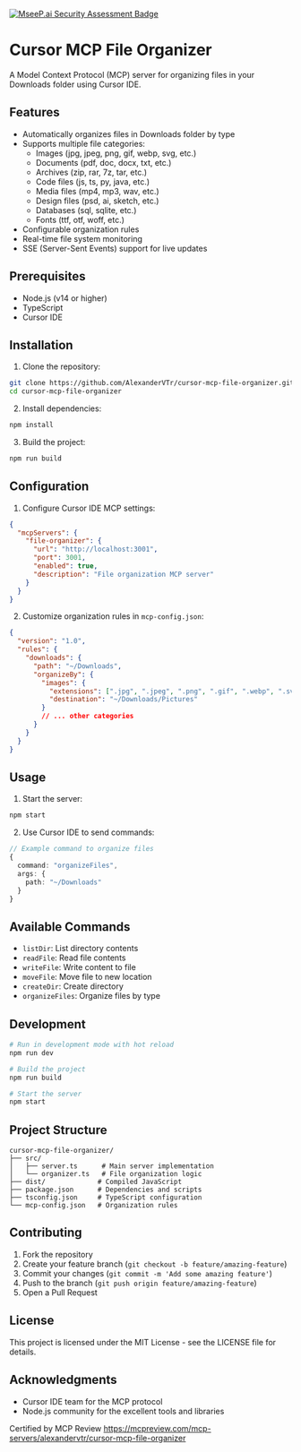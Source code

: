 [![MseeP.ai Security Assessment Badge](https://mseep.net/pr/alexandervtr-cursor-mcp-file-organizer-badge.png)](https://mseep.ai/app/alexandervtr-cursor-mcp-file-organizer)

# Cursor MCP File Organizer

A Model Context Protocol (MCP) server for organizing files in your Downloads folder using Cursor IDE.

## Features

- Automatically organizes files in Downloads folder by type
- Supports multiple file categories:
  - Images (jpg, jpeg, png, gif, webp, svg, etc.)
  - Documents (pdf, doc, docx, txt, etc.)
  - Archives (zip, rar, 7z, tar, etc.)
  - Code files (js, ts, py, java, etc.)
  - Media files (mp4, mp3, wav, etc.)
  - Design files (psd, ai, sketch, etc.)
  - Databases (sql, sqlite, etc.)
  - Fonts (ttf, otf, woff, etc.)
- Configurable organization rules
- Real-time file system monitoring
- SSE (Server-Sent Events) support for live updates

## Prerequisites

- Node.js (v14 or higher)
- TypeScript
- Cursor IDE

## Installation

1. Clone the repository:

```bash
git clone https://github.com/AlexanderVTr/cursor-mcp-file-organizer.git
cd cursor-mcp-file-organizer
```

2. Install dependencies:

```bash
npm install
```

3. Build the project:

```bash
npm run build
```

## Configuration

1. Configure Cursor IDE MCP settings:

```json
{
  "mcpServers": {
    "file-organizer": {
      "url": "http://localhost:3001",
      "port": 3001,
      "enabled": true,
      "description": "File organization MCP server"
    }
  }
}
```

2. Customize organization rules in `mcp-config.json`:

```json
{
  "version": "1.0",
  "rules": {
    "downloads": {
      "path": "~/Downloads",
      "organizeBy": {
        "images": {
          "extensions": [".jpg", ".jpeg", ".png", ".gif", ".webp", ".svg"],
          "destination": "~/Downloads/Pictures"
        }
        // ... other categories
      }
    }
  }
}
```

## Usage

1. Start the server:

```bash
npm start
```

2. Use Cursor IDE to send commands:

```typescript
// Example command to organize files
{
  command: "organizeFiles",
  args: {
    path: "~/Downloads"
  }
}
```

## Available Commands

- `listDir`: List directory contents
- `readFile`: Read file contents
- `writeFile`: Write content to file
- `moveFile`: Move file to new location
- `createDir`: Create directory
- `organizeFiles`: Organize files by type

## Development

```bash
# Run in development mode with hot reload
npm run dev

# Build the project
npm run build

# Start the server
npm start
```

## Project Structure

```
cursor-mcp-file-organizer/
├── src/
│   ├── server.ts      # Main server implementation
│   └── organizer.ts   # File organization logic
├── dist/             # Compiled JavaScript
├── package.json      # Dependencies and scripts
├── tsconfig.json     # TypeScript configuration
└── mcp-config.json   # Organization rules
```

## Contributing

1. Fork the repository
2. Create your feature branch (`git checkout -b feature/amazing-feature`)
3. Commit your changes (`git commit -m 'Add some amazing feature'`)
4. Push to the branch (`git push origin feature/amazing-feature`)
5. Open a Pull Request

## License

This project is licensed under the MIT License - see the LICENSE file for details.

## Acknowledgments

- Cursor IDE team for the MCP protocol
- Node.js community for the excellent tools and libraries

Certified by MCP Review https://mcpreview.com/mcp-servers/alexandervtr/cursor-mcp-file-organizer
